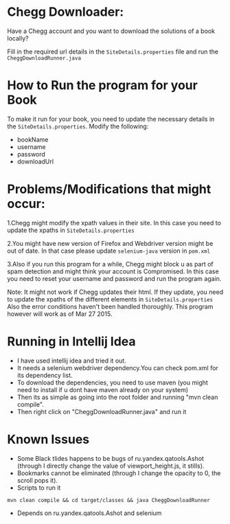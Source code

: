 Chegg Downloader:
=================

Have a Chegg account and you want to download the solutions of a book locally?

Fill in the required url details in the `SiteDetails.properties` file and run the `CheggDownloadRunner.java`

How to Run the program for your Book
====================================
To make it run for your book, you need to update the necessary details in the `SiteDetails.properties`. Modify the following:

- bookName
- username
- password
- downloadUrl

Problems/Modifications that might occur:
========================================
1.Chegg might modify the xpath values in their site. In this case you need to update the xpaths in `SiteDetails.properties`

2.You might have new version of Firefox and Webdriver version might be out of date. In that case please update `selenium-java` version in `pom.xml`

3.Also if you run this program for a while, Chegg might block u as part of spam detection and might think your account is Compromised.
In this case you need to reset your username and password and run the program again.

Note:
It might not work if Chegg updates their html. If they update, you need to update the xpaths of the different elements in `SiteDetails.properties`
Also the error conditions haven't been handled thoroughly. This program however will work as of Mar 27 2015.

Running in Intellij Idea
========================
- I have used intellij idea and tried it out.
- It needs a selenium webdriver dependency.You can check pom.xml for its dependency list.
- To download the dependencies, you need to use maven (you might need to install if u dont have maven already on your system)
- Then its as simple as going into the root folder and running "mvn clean compile".
- Then right click on  "CheggDownloadRunner.java" and run it

Known Issues
========================
- Some Black tlides happens to be bugs of ru.yandex.qatools.Ashot (through I directly change the value of viewport_height.js, it stills).
- Bookmarks cannot be eliminated (through I change the opacity to 0, the scroll pops it).
- Scripts to run it
```shell
mvn clean compile && cd target/classes && java CheggDownloadRunner
```
- Depends on ru.yandex.qatools.Ashot and selenium